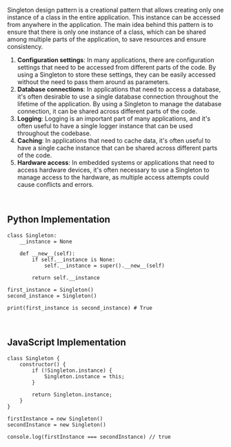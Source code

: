 Singleton design pattern is a creational pattern that allows creating only one instance of a class in the entire application. This instance can be accessed from anywhere in the application. The main idea behind this pattern is to ensure that there is only one instance of a class, which can be shared among multiple parts of the application, to save resources and ensure consistency.

1. **Configuration settings**: In many applications, there are configuration settings that need to be accessed from different parts of the code. By using a Singleton to store these settings, they can be easily accessed without the need to pass them around as parameters.
2. **Database connections**: In applications that need to access a database, it's often desirable to use a single database connection throughout the lifetime of the application. By using a Singleton to manage the database connection, it can be shared across different parts of the code.
3. **Logging**: Logging is an important part of many applications, and it's often useful to have a single logger instance that can be used throughout the codebase.
4. **Caching**: In applications that need to cache data, it's often useful to have a single cache instance that can be shared across different parts of the code.
5. **Hardware access**: In embedded systems or applications that need to access hardware devices, it's often necessary to use a Singleton to manage access to the hardware, as multiple access attempts could cause conflicts and errors.

<br>

<h2>Python Implementation</h2>

    class Singleton:
        __instance = None

        def __new__(self):
            if self.__instance is None:
                self.__instance = super().__new__(self)

            return self.__instance

    first_instance = Singleton()
    second_instance = Singleton()

    print(first_instance is second_instance) # True

<br>

<h2>JavaScript Implementation</h2>

    class Singleton {
        constructor() {
            if (!Singleton.instance) {
                Singleton.instance = this;
            }

            return Singleton.instance;
        }
    }

    firstInstance = new Singleton()
    secondInstance = new Singleton()

    console.log(firstInstance === secondInstance) // true

